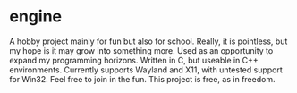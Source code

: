 # engine

A hobby project mainly for fun but also for school. Really, it is pointless, but my hope is it may grow into something more. Used as an opportunity to expand my programming horizons. Written in C, but useable in C++ environments. Currently supports Wayland and X11, with untested support for Win32. Feel free to join in the fun. This project is free, as in freedom.
